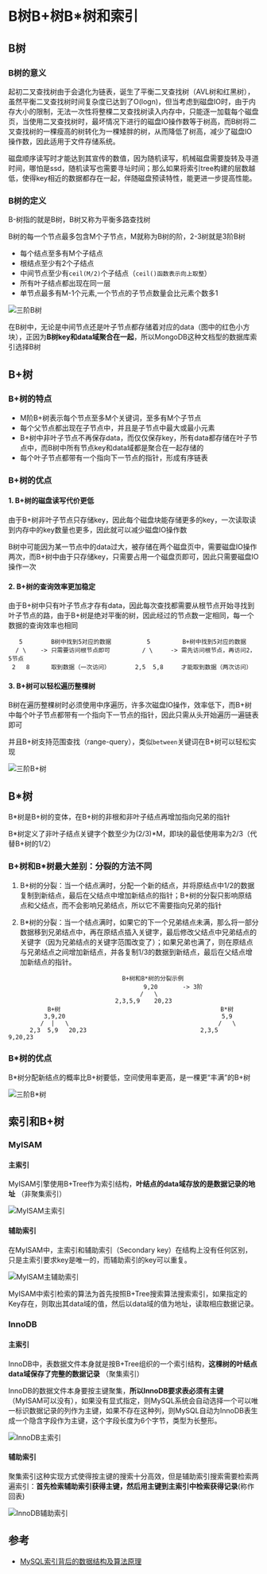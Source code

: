 # B树B+树B*树和索引

## B树

### B树的意义

起初二叉查找树由于会退化为链表，诞生了平衡二叉查找树（AVL树和红黑树），虽然平衡二叉查找树时间复杂度已达到了O(logn)，但当考虑到磁盘IO时，由于内存大小的限制，无法一次性将整棵二叉查找树读入内存中，只能逐一加载每个磁盘页，当使用二叉查找树时，最坏情况下进行的磁盘IO操作数等于树高，而B树将二叉查找树的一棵瘦高的树转化为一棵矮胖的树，从而降低了树高，减少了磁盘IO操作数，因此适用于文件存储系统。

磁盘顺序读写时才能达到其宣传的数值，因为随机读写，机械磁盘需要旋转及寻道时间，哪怕是ssd，随机读写也需要寻址时间；那么如果将索引tree构建的层数越低，使得key相近的数据都存在一起，伴随磁盘预读特性，能更进一步提高性能。

### B树的定义

B-树指的就是B树，B树又称为平衡多路查找树

B树的每一个节点最多包含M个子节点，M就称为B树的阶，2-3树就是3阶B树

- 每个结点至多有M个子结点
- 根结点至少有2个子结点
- 中间节点至少有`ceil(M/2)`个子结点（`ceil()函数表示向上取整`）
- 所有叶子结点都出现在同一层
- 单节点最多有M-1个元素,一个节点的子节点数量会比元素个数多1

![三阶B树](./pics/btree.png)

在B树中，无论是中间节点还是叶子节点都存储着对应的data（图中的红色小方块），正因为**B树key和data域聚合在一起**，所以MongoDB这种文档型的数据库索引选择B树

## B+树

### B+树的特点

- M阶B+树表示每个节点至多M个关键词，至多有M个子节点
- 每个父节点都出现在子节点中，并且是子节点中最大或最小元素
- B+树中非叶子节点不再保存data，而仅仅保存key，所有data都存储在叶子节点中，而B树中所有节点key和data域都是聚合在一起存储的
- 每个叶子节点都带有一个指向下一节点的指针，形成有序链表

### B+树的优点

#### 1. B+树的磁盘读写代价更低

由于B+树非叶子节点只存储key，因此每个磁盘块能存储更多的key，一次读取读到内存中的key数量也更多，因此就可以减少磁盘IO操作数

B树中可能因为某一节点中的data过大，被存储在两个磁盘页中，需要磁盘IO操作两次，而B+树中由于只存储key，只需要占用一个磁盘页即可，因此只需要磁盘IO操作一次

#### 2. B+树的查询效率更加稳定

由于B+树中只有叶子节点才存有data，因此每次查找都需要从根节点开始寻找到叶子节点的路，由于B+树是绝对平衡的树，因此经过的节点数一定相同，每一个数据的查询效率也相同

```text
   5        B树中找到5对应的数据          5         B+树中找到5对应的数据
  / \    -> 只需要访问根节点即可         / \     -> 需先访问根节点，再访问2，5节点
 2   8      取到数据（一次访问）       2,5  5,8     才能取到数据（两次访问）
```

#### 3. B+树可以轻松遍历整棵树

B树在遍历整棵树时必须使用中序遍历，许多次磁盘IO操作，效率低下，而B+树中每个叶子节点都带有一个指向下一节点的指针，因此只需从头开始遍历一遍链表即可

并且B+树支持范围查找（range-query），类似`between`关键词在B+树可以轻松实现

![三阶B+树](./pics/b+tree.png)

## B*树

B*树是B+树的变体，在B+树的非根和非叶子结点再增加指向兄弟的指针

B\*树定义了非叶子结点关键字个数至少为(2/3)\*M，即块的最低使用率为2/3（代替B+树的1/2）

### B+树和B*树最大差别：分裂的方法不同

1. B+树的分裂：当一个结点满时，分配一个新的结点，并将原结点中1/2的数据复制到新结点，最后在父结点中增加新结点的指针；B+树的分裂只影响原结点和父结点，而不会影响兄弟结点，所以它不需要指向兄弟的指针

2. B*树的分裂：当一个结点满时，如果它的下一个兄弟结点未满，那么将一部分数据移到兄弟结点中，再在原结点插入关键字，最后修改父结点中兄弟结点的关键字（因为兄弟结点的关键字范围改变了）；如果兄弟也满了，则在原结点与兄弟结点之间增加新结点，并各复制1/3的数据到新结点，最后在父结点增加新结点的指针。

```text
                                B+树和B*树的分裂示例
                                      9,20       -> 3阶
                                     /   \
                              2,3,5,9    20,23
           B+树                                             B*树
          3,9,20                                            5,9
         /  |   \                                          /   \
      2,3  5,9   20,23                                2,3,5     9,20,23
```

### B*树的优点

B*树分配新结点的概率比B+树要低，空间使用率更高，是一棵更“丰满”的B+树

![三阶B*树](./pics/b*tree.png)

## 索引和B+树

### MyISAM

#### 主索引

MyISAM引擎使用B+Tree作为索引结构，**叶结点的data域存放的是数据记录的地址** （非聚集索引）

![MyISAM主索引](./pics/myisam1.png)

#### 辅助索引

在MyISAM中，主索引和辅助索引（Secondary key）在结构上没有任何区别，只是主索引要求key是唯一的，而辅助索引的key可以重复。

![MyISAM主辅助索引](./pics/myisam2.png)

MyISAM中索引检索的算法为首先按照B+Tree搜索算法搜索索引，如果指定的Key存在，则取出其data域的值，然后以data域的值为地址，读取相应数据记录。

### InnoDB

#### 主索引

InnoDB中，表数据文件本身就是按B+Tree组织的一个索引结构，**这棵树的叶结点data域保存了完整的数据记录** （聚集索引）

InnoDB的数据文件本身要按主键聚集，**所以InnoDB要求表必须有主键** （MyISAM可以没有），如果没有显式指定，则MySQL系统会自动选择一个可以唯一标识数据记录的列作为主键，如果不存在这种列，则MySQL自动为InnoDB表生成一个隐含字段作为主键，这个字段长度为6个字节，类型为长整形。

![InnoDB主索引](./pics/innodb1.png)

#### 辅助索引

聚集索引这种实现方式使得按主键的搜索十分高效，但是辅助索引搜索需要检索两遍索引：**首先检索辅助索引获得主键，然后用主键到主索引中检索获得记录**(称作回表)

![InnoDB辅助索引](./pics/innodb2.png)

## 参考

- [MySQL索引背后的数据结构及算法原理](http://blog.codinglabs.org/articles/theory-of-mysql-index.html)

